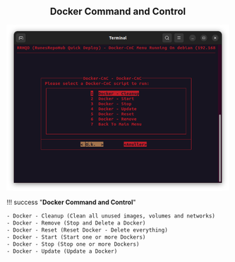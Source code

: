 <div align="center">

<h2> Docker Command and Control </h2>

<img src="../../../Images/Docker-CnC.png">


</div>

!!! success "**Docker Command and Control**"

    - Docker - Cleanup (Clean all unused images, volumes and networks)
    - Docker - Remove (Stop and Delete a Docker)
    - Docker - Reset (Reset Docker - Delete everything)
    - Docker - Start (Start one or more Dockers)
    - Docker - Stop (Stop one or more Dockers)
    - Docker - Update (Update a Docker)

